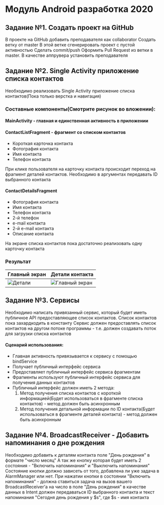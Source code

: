 # Модуль Android разработка 2020
## Задание №1. Создать проект на GitHub
В проекте на GitHub добавить преподавателя как collaborator
Создать ветку от master
В этой ветке сгенерировать проект с пустой активностью
Сделать commit/push
Оформить Pull Request из ветки в master. В качестве аппрувера установить преподавателя

## Задание №2. Single Activity приложение списка контактов

Необходимо реализовать Single Activity приложение списка контактов(Пока только верстка и навигация)

### Составные компоненты(Смотрите рисунок во вложении):
#### MainActivity - главная и единственная активность в приложении
#### ContactListFragment - фрагмент со списком контактов
 - Короткая карточка контакта
 - Фотография контакта
 - Имя контакта
 - Телефон контакта

При клике пользователя на карточку контакта происходит переход на фрагмент деталей контактов. Необходимо в аргументах передавать ID выбранного контакта
#### ContactDetailsFragment
 - Фотография контакта
 - Имя контакта
 - Телефон контакта
 - 2-й телефон
 - e-mail контакта
 - 2-й e-mail контакта
 - Описание контакта
 
На экране списка контактов пока достаточно реализовать одну карточку контакта
### Результат
| Главный экран | Детали контакта |
| ------ | ------ |
| ![Детали](https://i.imgur.com/AavdvqJ.jpg) |![Главный экран](https://i.imgur.com/rhFKsrB.jpg)
  
## Задание №3. Сервисы
Необходимо написать привязанный сервис, который будет иметь публичное API предоставляющее список контактов. Список контактов пока захардкодить в константу
Сервис должен предоставлять список контактов на другом потоке программы - т.е. должен создавать поток для загрузки списка контактов
#### Сценарий использования:
- Главная активность привязывается к сервису с помощью bindService
- Получает публичный интерфейс сервиса
- Предоставляет публичный интерфейс сервиса фрагментам
- Фрагменты используют публичный интерфейс сервиса для получения данных контактов
- Публичный интерфейс должен иметь 2 метода: 
  1. Метод получения списка контактов с короткой информацией(Будет использоваться в фрагменте списка контактов) - метод должен быть асинхронным
  2. Метод получения детальной информации по ID контакта(Будет использоваться в фрагменте деталей контакта) - метод должен быть асинхронным
  
## Задание №4. BroadcastReceiver - Добавить напоминания о дне рождения

Необходимо добавить к деталям контакта поле "День рождения" в формате "число месяц"
А так же кнопку которая будет иметь 2 состояния - "Включить напоминания" и "Выключить напоминания"
Состояние кнопки должно зависеть от того, добавлена ли уже задача в AlarmManager или нет.
При нажатии кнопки в состоянии "Включить напоминания" - должна ставиться задача на вызов вашего BroadcastReceiver'а на число в поле "День рождения" в качестве данных в Intent должен передаваться ID выбранного контакта и текст напоминания "Сегодня день рождения у $s", где $s - имя контакта
